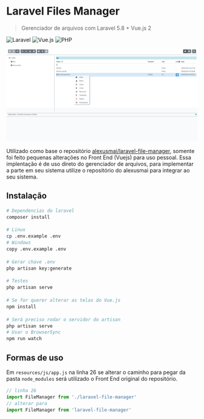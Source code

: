 # Laravel Files Manager
> Gerenciador de arquivos com Laravel 5.8 + Vue.js 2

![Laravel](https://img.shields.io/badge/Laravel-5.6.*-orange.svg) ![Vue.js](https://img.shields.io/badge/Vue.js-2.*-green.svg) ![PHP](https://img.shields.io/badge/php->=7.0.*-blue.svg)

![](./header-demo.png)

Utilizado como base o repositório [alexusmai/laravel-file-manager](https://github.com/alexusmai/laravel-file-manager), somente foi feito pequenas alterações no Front End (Vuejs) para uso pessoal. Essa implentação é de uso direto do gerenciador de arquivos, para implementar a parte em seu sistema utilize o repositório do alexusmai para integrar ao seu sistema.

## Instalação

```sh
# Dependencias do laravel
composer install 

# Linux
cp .env.example .env
# Windows
copy .env.example .env

# Gerar chave .env
php artisan key:generate

# Testes
php artisan serve 

# Se for querer alterar as telas do Vue.js
npm install

# Será preciso rodar o servidor do artisan
php artisan serve
# Usar o BrowserSync 
npm run watch
```


## Formas de uso
Em `resources/js/app.js` na linha 26 se alterar o caminho para pegar da pasta `node_modules` será utilizado o Front End original do repositório.

```js
// linha 26
import FileManager from './laravel-file-manager' 
// alterar para 
import FileManager from 'laravel-file-manager' 
```
